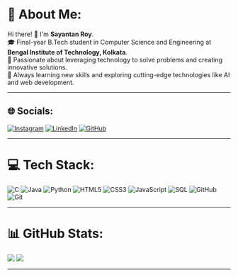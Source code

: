 # 💫 About Me:
Hi there! 👋 I'm **Sayantan Roy**.<br>
🎓 Final-year B.Tech student in Computer Science and Engineering at **Bengal Institute of Technology, Kolkata**.<br>
🌟 Passionate about leveraging technology to solve problems and creating innovative solutions.<br>
🌱 Always learning new skills and exploring cutting-edge technologies like AI and web development.<br>

---

## 🌐 Socials:
[![Instagram](https://img.shields.io/badge/Instagram-%23E4405F.svg?logo=Instagram&logoColor=white)](https://instagram.com/_sayantan.roy) 
[![LinkedIn](https://img.shields.io/badge/LinkedIn-%230077B5.svg?logo=linkedin&logoColor=white)](https://linkedin.com/in/sayantan-roy-a8ba62222) 
[![GitHub](https://img.shields.io/badge/GitHub-%23121011.svg?logo=github&logoColor=white)](https://github.com/roysayantan) 

---

# 💻 Tech Stack:
![C](https://img.shields.io/badge/c-%2300599C.svg?style=for-the-badge&logo=c&logoColor=white) 
![Java](https://img.shields.io/badge/java-%23ED8B00.svg?style=for-the-badge&logo=openjdk&logoColor=white) 
![Python](https://img.shields.io/badge/python-3670A0?style=for-the-badge&logo=python&logoColor=ffdd54) 
![HTML5](https://img.shields.io/badge/html5-%23E34F26.svg?style=for-the-badge&logo=html5&logoColor=white) 
![CSS3](https://img.shields.io/badge/css3-%231572B6.svg?style=for-the-badge&logo=css3&logoColor=white) 
![JavaScript](https://img.shields.io/badge/javascript-%23323330.svg?style=for-the-badge&logo=javascript&logoColor=%23F7DF1E) 
![SQL](https://img.shields.io/badge/SQL-%2307405e.svg?style=for-the-badge&logo=sqlite&logoColor=white) 
![GitHub](https://img.shields.io/badge/github-%23121011.svg?style=for-the-badge&logo=github&logoColor=white) 
![Git](https://img.shields.io/badge/git-%23F05033.svg?style=for-the-badge&logo=git&logoColor=white) 

---

# 📊 GitHub Stats:
![](https://github-readme-stats.vercel.app/api?username=roysayantan&theme=cobalt&hide_border=true&include_all_commits=false&count_private=false)
![](https://github-readme-streak-stats.herokuapp.com/?user=roysayantan&theme=cobalt&hide_border=true)<br/>


---



